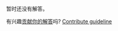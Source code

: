 
暂时还没有解答。

有兴趣[贡献你的解答](https://github.com/BFEdev/BFE.dev-solutions/blob/main/problem/implement-array-prototype-map_zh.md)吗? [Contribute guideline](https://github.com/BFEdev/BFE.dev-solutions#how-to-contribute)
